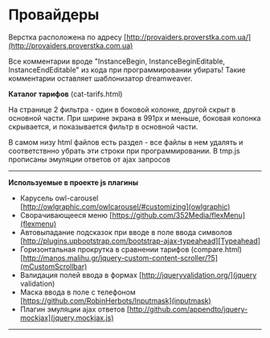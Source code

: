 Провайдеры
================

Верстка расположена по адресу [http://provaiders.proverstka.com.ua/](http://provaiders.proverstka.com.ua)

Все комментарии вроде "InstanceBegin, InstanceBeginEditable, InstanceEndEditable" из кода при программировании убирать! Такие комментарии оставляет шаблонизатор dreamweaver.



**Каталог тарифов** (cat-tarifs.html)

На странице 2 фильтра - один в боковой колонке, другой скрыт в основной части. При ширине экрана в 991px и меньше, боковая колонка скрывается, и показывается фильтр в основной части.

В самом низу html файлов есть раздел <!-- =temp JS --> - все файлы в нем удалять и соответствнно убрать эти строки при программировании.  В tmp.js прописаны эмуляции ответов от ajax запросов 

---------------------------------------------------------
__Используемые в проекте js плагины__
* Карусель owl-carousel [http://owlgraphic.com/owlcarousel/#customizing](owlgraphic)
* Сворачивающееся меню [https://github.com/352Media/flexMenu](flexmenu)
* Автовыпадание подсказок при вводе в поле ввода символов [http://plugins.upbootstrap.com/bootstrap-ajax-typeahead][Typeahead]
* Горизонтальная прокрутка в сравнении тарифов (compare.html) [http://manos.malihu.gr/jquery-custom-content-scroller/?5](mCustomScrollbar)
* Валидация полей ввода в формах [http://jqueryvalidation.org/](jquery validation)
* Маска ввода в поле с телефоном [https://github.com/RobinHerbots/Inputmask](inputmask)
* Плагин эмуляции ajax ответов [http://github.com/appendto/jquery-mockjax](jquery.mockjax.js)

---------------------------------------------------------
